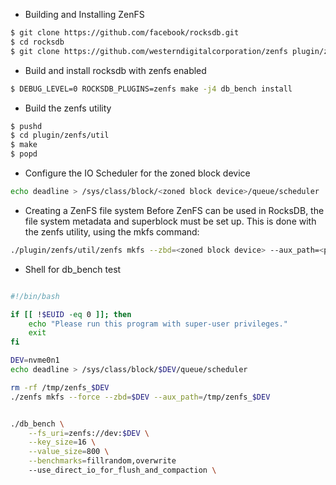 - Building and Installing ZenFS
```bash
$ git clone https://github.com/facebook/rocksdb.git
$ cd rocksdb
$ git clone https://github.com/westerndigitalcorporation/zenfs plugin/zenfs
```
- Build and install rocksdb with zenfs enabled
```bash
$ DEBUG_LEVEL=0 ROCKSDB_PLUGINS=zenfs make -j4 db_bench install
```
- Build the zenfs utility
```bash
$ pushd
$ cd plugin/zenfs/util
$ make
$ popd
```
- Configure the IO Scheduler for the zoned block device
```bash
echo deadline > /sys/class/block/<zoned block device>/queue/scheduler
```
- Creating a ZenFS file system
    Before ZenFS can be used in RocksDB, the file system metadata and superblock must be set up. This is done with the zenfs utility, using the mkfs command:
```bash
./plugin/zenfs/util/zenfs mkfs --zbd=<zoned block device> --aux_path=<path to store LOG and LOCK files>
```
- Shell for db_bench test
```bash

#!/bin/bash

if [[ !$EUID -eq 0 ]]; then
	echo "Please run this program with super-user privileges."
	exit
fi

DEV=nvme0n1
echo deadline > /sys/class/block/$DEV/queue/scheduler

rm -rf /tmp/zenfs_$DEV
./zenfs mkfs --force --zbd=$DEV --aux_path=/tmp/zenfs_$DEV


./db_bench \
    --fs_uri=zenfs://dev:$DEV \
    --key_size=16 \
    --value_size=800 \
    --benchmarks=fillrandom,overwrite
    --use_direct_io_for_flush_and_compaction \
```
